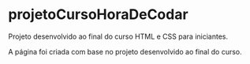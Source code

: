# projetoCursoHoraDeCodar
Projeto desenvolvido ao final do curso HTML e CSS para iniciantes.

A página foi criada com base no projeto desenvolvido ao final do curso.